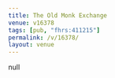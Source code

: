 ```yaml
---
title: The Old Monk Exchange
venue: v16378
tags: [pub, "fhrs:411215"]
permalink: /v/16378/
layout: venue
---
```

null